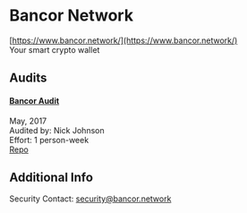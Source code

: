 # Bancor Network

[https://www.bancor.network/](https://www.bancor.network/)<br>
Your smart crypto wallet


## Audits


#### [Bancor Audit](https://gist.github.com/Arachnid/c65fd1bd61a8e0294aef95a4808edc78)

May, 2017<br>
Audited by: Nick Johnson<br>Effort: 1 person-week<br>
[Repo](https://github.com/bancorprotocol/contracts/)






## Additional Info
Security Contact: security@bancor.network